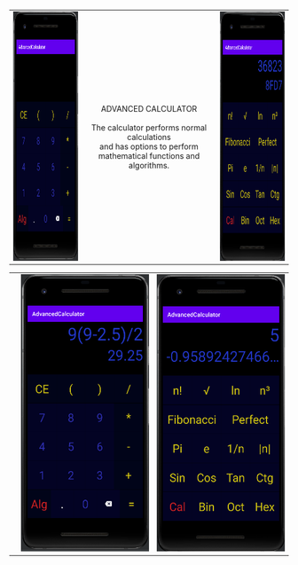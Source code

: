 <center>
<table><tr><td>
<img src="https://github.com/Biniobiniasty/AdvancedCalculator/blob/master/Screenshoot/1.png" height="450" width="300"/>
  </td><td style="text-align: center">
  ADVANCED CALCULATOR<br /><br />
  The calculator performs normal calculations<br /> and has options to perform mathematical functions and algorithms.
  </td><td>
      <img src="https://github.com/Biniobiniasty/AdvancedCalculator/blob/master/Screenshoot/3.png" height="450" width="300"/>
  </td></tr>
  </table>

  
  
  <table><td><td>
    <img src="https://github.com/Biniobiniasty/AdvancedCalculator/blob/master/Screenshoot/2.png" height="500"/>
    </td><td>
    <img src="https://github.com/Biniobiniasty/AdvancedCalculator/blob/master/Screenshoot/4.png" height="500"/>
    </td></tr>
  </table>
  
</center>

